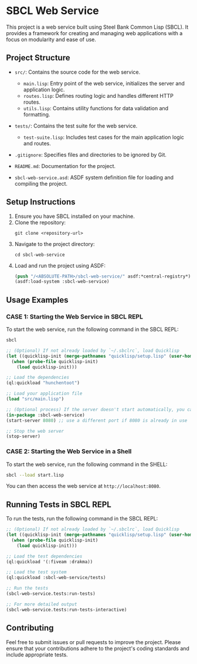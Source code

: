 # SBCL Web Service

This project is a web service built using Steel Bank Common Lisp (SBCL). It provides a framework for creating and managing web applications with a focus on modularity and ease of use.

## Project Structure

- `src/`: Contains the source code for the web service.
  - `main.lisp`: Entry point of the web service, initializes the server and application logic.
  - `routes.lisp`: Defines routing logic and handles different HTTP routes.
  - `utils.lisp`: Contains utility functions for data validation and formatting.
  
- `tests/`: Contains the test suite for the web service.
  - `test-suite.lisp`: Includes test cases for the main application logic and routes.

- `.gitignore`: Specifies files and directories to be ignored by Git.

- `README.md`: Documentation for the project.

- `sbcl-web-service.asd`: ASDF system definition file for loading and compiling the project.

## Setup Instructions

1. Ensure you have SBCL installed on your machine.
2. Clone the repository:
   ```
   git clone <repository-url>
   ```
3. Navigate to the project directory:
   ```
   cd sbcl-web-service
   ```
4. Load and run the project using ASDF:
   ```lisp
   (push "/<ABSOLUTE-PATH>/sbcl-web-service/" asdf:*central-registry*)
   (asdf:load-system :sbcl-web-service)
   ```

## Usage Examples

### CASE 1: Starting the Web Service in SBCL REPL

To start the web service, run the following command in the SBCL REPL:

```bash
sbcl
```

```lisp
;; (Optional) If not already loaded by `~/.sbclrc`, load Quicklisp
(let ((quicklisp-init (merge-pathnames "quicklisp/setup.lisp" (user-homedir-pathname))))
  (when (probe-file quicklisp-init)
    (load quicklisp-init)))

;; Load the dependencies
(ql:quickload "hunchentoot")

;; Load your application file
(load "src/main.lisp")

;; (Optional process) If the server doesn't start automatically, you can start it manually:
(in-package :sbcl-web-service)
(start-server 8080) ;; use a different port if 8080 is already in use

;; Stop the web server
(stop-server)
```

### CASE 2: Starting the Web Service in a Shell

To start the web service, run the following command in the SHELL:

```bash
sbcl --load start.lisp
```

You can then access the web service at `http://localhost:8080`.

## Running Tests in SBCL REPL

To run the tests, run the following command in the SBCL REPL:

```lisp
;; (Optional) If not already loaded by `~/.sbclrc`, load Quicklisp
(let ((quicklisp-init (merge-pathnames "quicklisp/setup.lisp" (user-homedir-pathname))))
  (when (probe-file quicklisp-init)
    (load quicklisp-init)))

;; Load the test dependencies
(ql:quickload '(:fiveam :drakma))

;; Load the test system
(ql:quickload :sbcl-web-service/tests)

;; Run the tests
(sbcl-web-service.tests:run-tests)

;; For more detailed output
(sbcl-web-service.tests:run-tests-interactive)
```

## Contributing

Feel free to submit issues or pull requests to improve the project. Please ensure that your contributions adhere to the project's coding standards and include appropriate tests.
